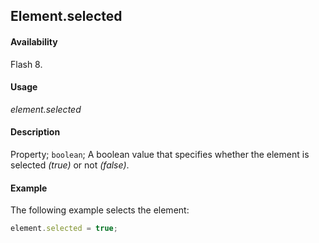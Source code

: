 ## Element.selected

#### Availability

Flash 8.

#### Usage

*element.selected*

#### Description

Property; `boolean`; A boolean value that specifies whether the element is selected *(true)* or not *(false)*.

#### Example

The following example selects the element:

```javascript
element.selected = true;
```
